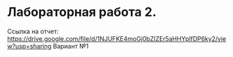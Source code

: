 # Лабораторная работа 2.
Ссылка на отчет: https://drive.google.com/file/d/1NJUFKE4moGj0bZIZEr5aHHYpIfDP6ky2/view?usp=sharing
Вариант №1
